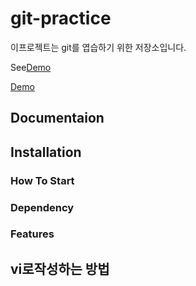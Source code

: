 # git-practice

이프로젝트는 git를 엽습하기 위한 저장소입니다.

See[Demo](링크)

<a href="https://www.google.com/">Demo</a>

## Documentaion

## Installation

### How To Start

### Dependency

### Features

## vi로작성하는 방법
